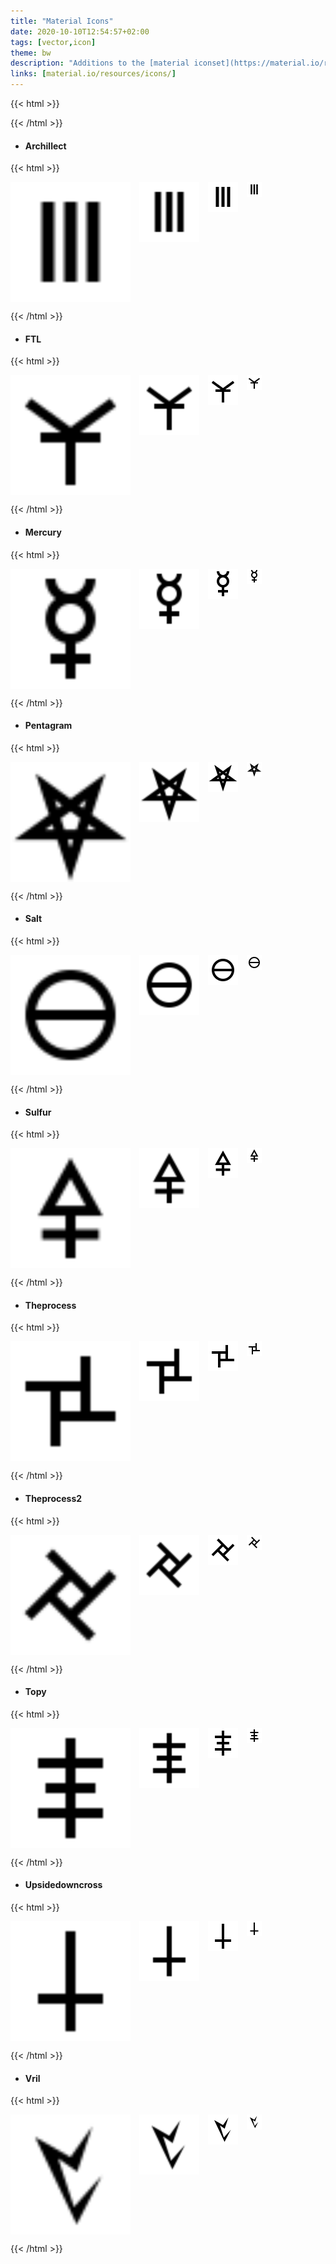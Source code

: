 ```yaml
---
title: "Material Icons"
date: 2020-10-10T12:54:57+02:00
tags: [vector,icon]
theme: bw
description: "Additions to the [material iconset](https://material.io/resources/icons/)."
links: [material.io/resources/icons/]
---
```

{{< html >}}
<style>
	.icon-preview {
		display: flex;
	}
	.icon-preview > img {
		height: 100%;
		margin-right: 1em;
		background: white;
		/* border: 1px solid var(--f_med); */
	}
</style>
{{< /html >}}

* #### Archillect
{{< html >}}
<p class="icon-preview">
	<img src="archillect.svg" width="192" title="192px">
	<img src="archillect.svg" width="96" title="96px">
	<img src="archillect.svg" width="48" title="48px">
	<img src="archillect.svg" width="24" title="24px">
</p>{{< /html >}}

* #### FTL
{{< html >}}
<p class="icon-preview">
	<img src="ftl.svg" width="192" title="192px">
	<img src="ftl.svg" width="96" title="96px">
	<img src="ftl.svg" width="48" title="48px">
	<img src="ftl.svg" width="24" title="24px">
</p>
{{< /html >}}

* #### Mercury
{{< html >}}
<p class="icon-preview">
	<img src="mercury.svg" width="192" title="192px">
	<img src="mercury.svg" width="96" title="96px">
	<img src="mercury.svg" width="48" title="48px">
	<img src="mercury.svg" width="24" title="24px">
</p>
{{< /html >}}

* #### Pentagram
{{< html >}}
<p class="icon-preview">
	<img src="pentagram.svg" width="192" title="192px">
	<img src="pentagram.svg" width="96" title="96px">
	<img src="pentagram.svg" width="48" title="48px">
	<img src="pentagram.svg" width="24" title="24px">
</p>
{{< /html >}}

* #### Salt
{{< html >}}
<p class="icon-preview">
	<img src="salt.svg" width="192" title="192px">
	<img src="salt.svg" width="96" title="96px">
	<img src="salt.svg" width="48" title="48px">
	<img src="salt.svg" width="24" title="24px">
</p>
{{< /html >}}

* #### Sulfur
{{< html >}}
<p class="icon-preview">
	<img src="sulfur.svg" width="192" title="192px">
	<img src="sulfur.svg" width="96" title="96px">
	<img src="sulfur.svg" width="48" title="48px">
	<img src="sulfur.svg" width="24" title="24px">
</p>
{{< /html >}}

* #### Theprocess
{{< html >}}
<p class="icon-preview">
	<img src="theprocess.svg" width="192" title="192px">
	<img src="theprocess.svg" width="96" title="96px">
	<img src="theprocess.svg" width="48" title="48px">
	<img src="theprocess.svg" width="24" title="24px">
</p>
{{< /html >}}

* #### Theprocess2
{{< html >}}
<p class="icon-preview">
	<img src="theprocess2.svg" width="192" title="192px">
	<img src="theprocess2.svg" width="96" title="96px">
	<img src="theprocess2.svg" width="48" title="48px">
	<img src="theprocess2.svg" width="24" title="24px">
</p>
{{< /html >}}

* #### Topy
{{< html >}}
<p class="icon-preview">
	<img src="topy.svg" width="192" title="192px">
	<img src="topy.svg" width="96" title="96px">
	<img src="topy.svg" width="48" title="48px">
	<img src="topy.svg" width="24" title="24px">
</p>
{{< /html >}}

* #### Upsidedowncross
{{< html >}}
<p class="icon-preview">
	<img src="upsidedowncross.svg" width="192" title="192px">
	<img src="upsidedowncross.svg" width="96" title="96px">
	<img src="upsidedowncross.svg" width="48" title="48px">
	<img src="upsidedowncross.svg" width="24" title="24px">
</p>
{{< /html >}}

* #### Vril
{{< html >}}
<p class="icon-preview">
	<img src="vril.svg" width="192" title="192px">
	<img src="vril.svg" width="96" title="96px">
	<img src="vril.svg" width="48" title="48px">
	<img src="vril.svg" width="24" title="24px">
</p>
{{< /html >}}
